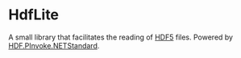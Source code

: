 # HdfLite
A small library that facilitates the reading of [HDF5](https://en.wikipedia.org/wiki/Hierarchical_Data_Format) files. Powered by [HDF.PInvoke.NETStandard](https://github.com/surban/HDF.PInvoke).
